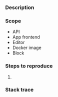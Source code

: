 ### Description

<!-- Add a textual description of the bug. -->
<!-- If this is a graphical bug, please add screenshots. 🙂  -->


### Scope

<!-- Remove the ones that don’t apply. -->

- API
- App frontend
- Editor
- Docker image
- Block


### Steps to reproduce

<!-- Add a step by step guide describing how to trigger this bug. -->

1.


### Stack trace

<!-- Paste a stack trace below (if any). -->

```js

```
